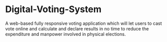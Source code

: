 # Digital-Voting-System

A web-based fully responsive voting application which will let users to cast vote online and calculate and declare results in no time to reduce the expenditure and manpower involved in physical elections.
